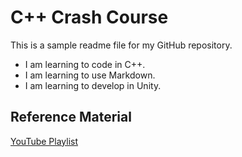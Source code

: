 # C++ Crash Course

This is a sample readme file for my GitHub repository.

* I am learning to code in C++.
* I am learning to use Markdown.
* I am learning to develop in Unity.

## Reference Material

[YouTube Playlist](https://www.youtube.com/watch?v=hQ2I8D2ogrs&list=PLSPw4ASQYyynKPY0I-QFHK0iJTjnvNUys)